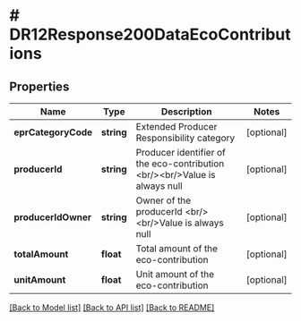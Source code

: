 # # DR12Response200DataEcoContributions

## Properties

Name | Type | Description | Notes
------------ | ------------- | ------------- | -------------
**eprCategoryCode** | **string** | Extended Producer Responsibility category | [optional]
**producerId** | **string** | Producer identifier of the eco-contribution &lt;br/&gt;&lt;br/&gt;Value is always null | [optional]
**producerIdOwner** | **string** | Owner of the producerId &lt;br/&gt;&lt;br/&gt;Value is always null | [optional]
**totalAmount** | **float** | Total amount of the eco-contribution | [optional]
**unitAmount** | **float** | Unit amount of the eco-contribution | [optional]

[[Back to Model list]](../../README.md#models) [[Back to API list]](../../README.md#endpoints) [[Back to README]](../../README.md)
